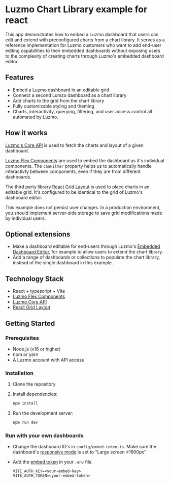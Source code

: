 # Luzmo Chart Library example for react

This app demonstrates how to embed a Luzmo dashboard that users can edit and extend with preconfigured charts from a chart library. It serves as a reference implementation for Luzmo customers who want to add end-user editing capabilities to their embedded dashboards without exposing users to the complexity of creating charts through Luzmo's embedded dashboard editor.

## Features

- Embed a Luzmo dashboard in an editable grid
- Connect a second Lumzo dashboard as a chart library
- Add charts to the grid from the chart library
- Fully customizable styling and theming
- Charts, interactivity, querying, filtering, and user access control all automated by Luzmo.

## How it works

[Luzmo's Core API](https://developer.luzmo.com/api/searchDataset) is used to fetch the charts and layout of a given dashboard.

[Luzmo Flex Components](https://developer.luzmo.com/guide/flex--introduction) are used to embed the dashboard as it's individual components. The `canFilter` property helps us to automatically handle interactivty between components, even if they are from different dashboards.

The third party library [React Grid Layout](https://github.com/react-grid-layout/react-grid-layout) is used to place charts in an editable grid. It's configured to be identical to the grid of Luzmo's dashboard editor.

This example does not persist user changes. In a production environment, you should implement server-side storage to save grid modifications made by individual users.

## Optional extensions

- Make a dashboard editable for end-users through Luzmo's [Embedded Dashboard Editor](https://academy.luzmo.com/article/r9iqfbmf), for example to allow users to extend the chart library.
- Add a range of dashboards or collections to populate the chart library, instead of the single dashboard in this example.

## Technology Stack

- React + typescript + Vite
- [Luzmo Flex Components](https://developer.luzmo.com/guide/flex--introduction)
- [Luzmo Core API](https://developer.luzmo.com/guide/api--introduction)
- [React Grid Layout](https://github.com/react-grid-layout/react-grid-layout)

## Getting Started

### Prerequisites

- Node.js (v16 or higher)
- npm or yarn
- A Luzmo account with API access

### Installation

1. Clone the repository

2. Install dependencies:

   ```bash
   npm install
   ```

3. Run the development server:

   ```bash
   npm run dev
   ```

### Run with your own dashboards

- Change the dashboard ID's in `config/embed-token.ts`. Make sure the dashboard's [responsive mode](https://academy.luzmo.com/article/0eous68b) is set to "Large screen &#x2265;1600px"
- Add the [embed token](https://developer.luzmo.com/guide/dashboard-embedding--embed-into-application#generate-an-embed-token) in your `.env` file.

  ```
  VITE_AUTH_KEY=<your-embed-key>
  VITE_AUTH_TOKEN=<your-embed-token>
  ```
